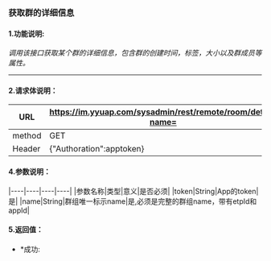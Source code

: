 ### 获取群的详细信息

#### 1.功能说明:
*调用该接口获取某个群的详细信息，包含群的创建时间，标签，大小以及群成员等属性。*
***

#### 2.请求体说明：

|URL|https://im.yyuap.com/sysadmin/rest/remote/room/detail?name=|
|----|----|
|method|GET|
|Header|{"Authoration":apptoken}|

#### 4.参数说明：

|----|----|----|----|
|参数名称|类型|意义|是否必须|
|token|String|App的token|是|
|name|String|群组唯一标示name|是,必须是完整的群组name，带有etpId和appId|

#### 5.返回值：

- *成功: